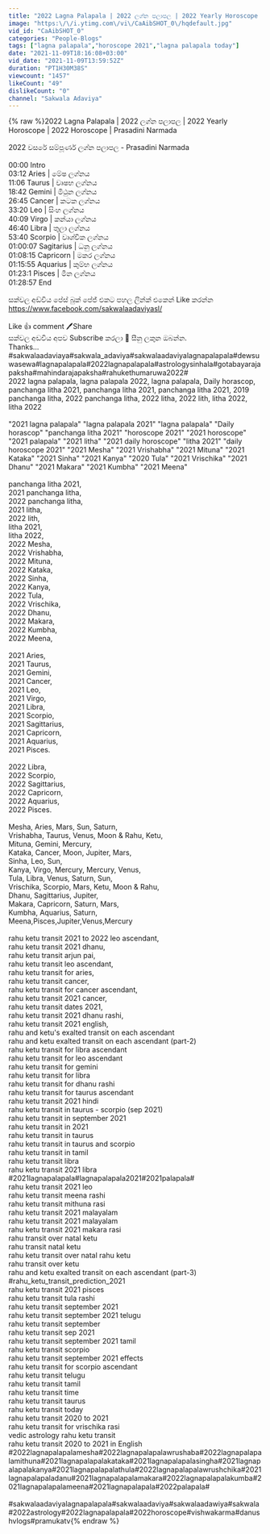 ```yaml
---
title: "2022 Lagna Palapala | 2022 ලග්න පලාපල | 2022 Yearly Horoscope | 2022 Horoscope | Prasadini Narmada"
image: "https:\/\/i.ytimg.com\/vi\/CaAibSHOT_0\/hqdefault.jpg"
vid_id: "CaAibSHOT_0"
categories: "People-Blogs"
tags: ["lagna palapala","horoscope 2021","lagna palapala today"]
date: "2021-11-09T18:16:08+03:00"
vid_date: "2021-11-09T13:59:52Z"
duration: "PT1H30M38S"
viewcount: "1457"
likeCount: "49"
dislikeCount: "0"
channel: "Sakwala Adaviya"
---
```

{% raw %}2022 Lagna Palapala | 2022 ලග්න පලාපල | 2022 Yearly Horoscope | 2022 Horoscope | Prasadini Narmada<br /><br />2022 වසරේ සම්පූර්ණ ලග්න පලාපල -  Prasadini Narmada<br /><br />00:00 Intro <br />03:12 Aries | මේෂ ලග්නය<br />11:06 Taurus | වෘෂභ ලග්නය<br />18:42 Gemini | මිථුන ලග්නය<br />26:45 Cancer | කටක ලග්නය<br />33:20 Leo | සිංහ ලග්නය<br />40:09 Virgo | කන්යා ලග්නය<br />46:40 Libra | තුලා ලග්නය<br />53:40 Scorpio | වෘශ්චික ලග්නය<br />01:00:07 Sagitarius | ධනු ලග්නය<br />01:08:15 Capricorn | මකර ලග්නය<br />01:15:55 Aquarius | කුම්භ ලග්නය<br />01:23:1 Pisces | මීන ලග්නය<br />01:28:57 End <br /> <br />සක්වල අඩ්විය පේස් බුක් පේජ් එකට පහල ලින්ක් එකෙන් Like කරන්න<br /><a rel="nofollow" target="blank" href="https://www.facebook.com/sakwalaadaviyasl/">https://www.facebook.com/sakwalaadaviyasl/</a><br /><br />Like 👍 comment 🖊️Share <br />සක්වල අඩවිය අපව Subscribe කරලා 🔔 සීනු ලකුන ඔබන්න.<br />Thanks...<br />#sakwalaadaviaya#sakwala_adaviya#sakwalaadaviyalagnapalapala#dewsuwasewa#lagnapalapala#2022lagnapalapala#astrologysinhala#gotabayarajapaksha#mahindarajapaksha#rahukethumaruwa2022#<br />2022  lagna palapala, lagna palapala 2022, lagna palapala, Daily horascop,  panchanga litha 2021, panchanga litha 2021, panchanga litha 2021, 2019 panchanga litha, 2022 panchanga litha, 2022 litha, 2022 lith, litha 2022, litha 2022<br /><br />&quot;2021 lagna palapala&quot; &quot;lagna palapala 2021&quot; &quot;lagna palapala&quot; &quot;Daily horascop&quot; &quot;panchanga litha 2021&quot; &quot;horoscope 2021&quot; &quot;2021 horoscope&quot; &quot;2021 palapala&quot; &quot;2021 litha&quot; &quot;2021 daily horoscope&quot; &quot;litha 2021&quot; &quot;daily horoscope 2021&quot; &quot;2021 Mesha&quot; &quot;2021 Vrishabha&quot; &quot;2021 Mituna&quot; &quot;2021 Kataka&quot; &quot;2021 Sinha&quot; &quot;2021 Kanya&quot; &quot;2020 Tula&quot; &quot;2021 Vrischika&quot; &quot;2021 Dhanu&quot; &quot;2021 Makara&quot; &quot;2021 Kumbha&quot; &quot;2021 Meena&quot;<br /><br />panchanga litha 2021,<br />2021 panchanga litha,<br />2022 panchanga litha,<br />2021 litha,<br />2022 lith,<br />litha 2021,<br />litha 2022,<br />2022 Mesha,<br />2022 Vrishabha,<br />2022 Mituna,<br />2022 Kataka,<br />2022 Sinha,<br />2022 Kanya,<br />2022 Tula,<br />2022 Vrischika,<br />2022 Dhanu,<br />2022 Makara,<br />2022 Kumbha,<br />2022 Meena,<br /><br />2021 Aries, <br />2021 Taurus,<br />2021 Gemini,<br />2021 Cancer,<br />2021 Leo,<br />2021 Virgo,<br />2021 Libra, <br />2021 Scorpio,<br />2021 Sagittarius,<br />2021 Capricorn,<br />2021 Aquarius,<br />2021 Pisces. <br /><br />2022 Libra, <br />2022 Scorpio,<br />2022 Sagittarius,<br />2022 Capricorn,<br />2022 Aquarius,<br />2022 Pisces.<br /><br />Mesha, Aries, Mars, Sun, Saturn, <br />Vrishabha, Taurus, Venus, Moon &amp; Rahu, Ketu, <br />Mituna, Gemini, Mercury, <br />Kataka, Cancer, Moon, Jupiter, Mars, <br />Sinha, Leo, Sun, <br />Kanya, Virgo, Mercury, Mercury, Venus, <br />Tula, Libra, Venus, Saturn, Sun, <br />Vrischika, Scorpio, Mars, Ketu, Moon &amp; Rahu, <br />Dhanu, Sagittarius, Jupiter,  <br />Makara, Capricorn, Saturn, Mars, <br />Kumbha, Aquarius, Saturn, <br />Meena,Pisces,Jupiter,Venus,Mercury <br /><br />rahu ketu transit 2021 to 2022 leo ascendant,<br />rahu ketu transit 2021 dhanu,<br />rahu ketu transit arjun pai,<br />rahu ketu transit leo ascendant,<br />rahu ketu transit for aries,<br />rahu ketu transit cancer,<br />rahu ketu transit for cancer ascendant,<br />rahu ketu transit 2021 cancer,<br />rahu ketu transit dates 2021,<br />rahu ketu transit 2021 dhanu rashi,<br />rahu ketu transit 2021 english,<br />rahu and ketu's exalted transit on each ascendant<br />rahu and ketu exalted transit on each ascendant (part-2)<br />rahu ketu transit for libra ascendant<br />rahu ketu transit for leo ascendant<br />rahu ketu transit for gemini<br />rahu ketu transit for libra<br />rahu ketu transit for dhanu rashi<br />rahu ketu transit for taurus ascendant<br />rahu ketu transit 2021 hindi<br />rahu ketu transit in taurus - scorpio (sep 2021)<br />rahu ketu transit in september 2021<br />rahu ketu transit in 2021<br />rahu ketu transit in taurus<br />rahu ketu transit in taurus and scorpio<br />rahu ketu transit in tamil<br />rahu ketu transit libra<br />rahu ketu transit 2021 libra<br />#2021lagnapalapala#lagnapalapala2021#2021palapala#<br />rahu ketu transit 2021 leo<br />rahu ketu transit meena rashi<br />rahu ketu transit mithuna rasi<br />rahu ketu transit 2021 malayalam<br />rahu ketu transit 2021 malayalam<br />rahu ketu transit 2021 makara rasi<br />rahu transit over natal ketu<br />rahu transit natal ketu<br />rahu ketu transit over natal rahu ketu<br />rahu transit over ketu<br />rahu and ketu exalted transit on each ascendant (part-3)<br />#rahu_ketu_transit_prediction_2021<br />rahu ketu transit 2021 pisces<br />rahu ketu transit tula rashi<br />rahu ketu transit september 2021<br />rahu ketu transit september 2021 telugu<br />rahu ketu transit september<br />rahu ketu transit sep 2021<br />rahu ketu transit september 2021 tamil<br />rahu ketu transit scorpio<br />rahu ketu transit september 2021 effects<br />rahu ketu transit for scorpio ascendant<br />rahu ketu transit telugu<br />rahu ketu transit tamil<br />rahu ketu transit time<br />rahu ketu transit taurus<br />rahu ketu transit today<br />rahu ketu transit 2020 to 2021<br />rahu ketu transit for vrischika rasi<br />vedic astrology rahu ketu transit<br />rahu ketu transit 2020 to 2021 in English<br />#2022lagnapalapalamesha#2022lagnapalapalawrushaba#2022lagnapalapalamithuna#2021lagnapalapalakataka#2021lagnapalapalasingha#2021lagnapalapalakanya#2021lagnapalapalathula#2022lagnapalapalawrushchika#2021lagnapalapaladanu#2021lagnapalapalamakara#2022lagnapalapalakumba#2021lagnapalapalameena#2021lagnapalapala#2022palapala#<br /><br />#sakwalaadaviyalagnapalapala#sakwalaadaviya#sakwalaadawiya#sakwala#2022astrology#2022lagnapalapala#2022horoscope#vishwakarma#danushvlogs#pramukatv{% endraw %}
